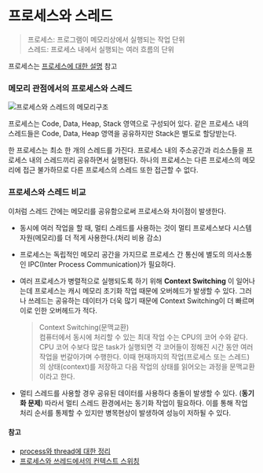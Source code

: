 # 프로세스와 스레드

> 프로세스: 프로그램이 메모리상에서 실행되는 작업 단위<br/>
> 스레드: 프로세스 내에서 실행되는 여러 흐름의 단위

프로세스는 [프로세스에 대한 설명](프로세스.md) 참고

### 메모리 관점에서의 프로세스와 스레드

![프로세스와 스레드의 메모리구조](https://3.bp.blogspot.com/-48jGYGjezNs/XBxHz8Q-V-I/AAAAAAAAALw/xfDjGMMDA18vnn-_znnPV-Ly56L6DkbywCLcBGAs/s1600/Screen%2BShot%2B2018-12-21%2Bat%2B10.54.06%2BAM.png)

프로세스는 Code, Data, Heap, Stack 영역으로 구성되어 있다. 같은 프로세스 내의 스레드들은 Code, Data, Heap 영역을 공유하지만 Stack은 별도로 할당받는다.

한 프로세스는 최소 한 개의 스레드를 가진다. 프로세스 내의 주소공간과 리소스들을 프로세스 내의 스레드끼리 공유하면서 실행된다. 하나의 프로세스는 다른 프로세스의 메모리에 접근 불가하므로 다른 프로세스의 스레드 또한 접근할 수 없다.

### 프로세스와 스레드 비교

이처럼 스레드 간에는 메모리를 공유함으로써 프로세스와 차이점이 발생한다.

- 동시에 여러 작업을 할 때, 멀티 스레드를 사용하는 것이 멀티 프로세스보다 시스템 자원(메모리)를 더 적게 사용한다.(처리 비용 감소)

- 프로세스는 독립적인 메모리 공간을 가지므로 프로세스 간 통신에 별도의 의사소통인 IPC(Inter Process Communication)가 필요하다.

- 여러 프로세스가 병렬적으로 실행되도록 하기 위해 **Context Switching** 이 일어나는데 프로세스는 캐시 메모리 초기화 작업 때문에 오버헤드가 발생할 수 있다. 그러나 쓰레드는 공유하는 데이터가 더욱 많기 때문에 Context Switching이 더 빠르며 이로 인한 오버헤드가 적다.

  > Context Switching(문맥교환)<br/>
  > 컴퓨터에서 동시에 처리할 수 있는 최대 작업 수는 CPU의 코어 수와 같다. CPU 코어 수보다 많은 task가 실행되면 각 코어들이 정해진 시간 동안 여러 작업을 번갈아가며 수행한다. 이때 현재까지의 작업(프로세스 또는 스레드)의 상태(context)를 저장하고 다음 작업의 상태를 읽어오는 과정을 문맥교환이라고 한다.

- 멀티 스레드를 사용할 경우 공유된 데이터를 사용하다 충돌이 발생할 수 있다. (**동기화 문제**) 따라서 멀티 스레드 환경에서는 동기화 작업이 필요하다. 이를 통해 작업 처리 순서를 통제할 수 있지만 병목현상이 발생하여 성능이 저하될 수 있다.
  <br/>

#### 참고

- [process와 thread에 대한 정리](https://magi82.github.io/process-thread/)
- [프로세스와 쓰레드에서의 컨텍스트 스위칭](https://agh2o.tistory.com/12)
